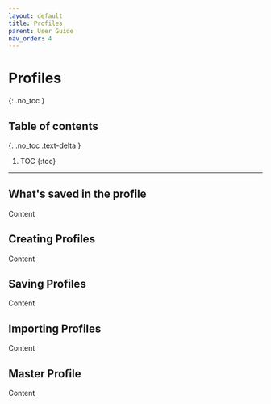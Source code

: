 ```yaml
---
layout: default
title: Profiles
parent: User Guide
nav_order: 4
---
```


# Profiles
{: .no_toc }

## Table of contents
{: .no_toc .text-delta }

1. TOC
{:toc}

---

## What's saved in the profile

Content

## Creating Profiles

Content

## Saving Profiles

Content

## Importing Profiles

Content

## Master Profile

Content